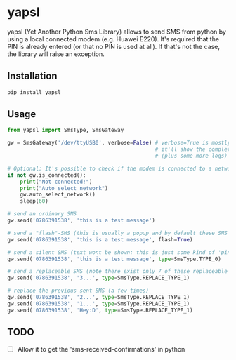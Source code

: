 # yapsl

yapsl (Yet Another Python Sms Library) allows to send SMS from python by using a local connected modem (e.g. Huawei E220).
It's required that the PIN is already entered (or that no PIN is used at all). If that's not the case, the library
will raise an exception.

## Installation

```python
pip install yapsl
```

## Usage

```python
from yapsl import SmsType, SmsGateway

gw = SmsGateway('/dev/ttyUSB0', verbose=False) # verbose=True is mostly for debugging purposes:
                                               # it'll show the complete communication with the modem
                                               # (plus some more logs)

# Optional: It's possible to check if the modem is connected to a network (this is as well always done when sending an SMS)
if not gw.is_connected():
    print("Not connected!")
    print("Auto select network")
    gw.auto_select_network()
    sleep(60)

# send an ordinary SMS
gw.send('0786391538', 'this is a test message')

# send a "flash"-SMS (this is usually a popup and by default these SMS are not stored)
gw.send('0786391538', 'this is a test message', flash=True)

# send a silent SMS (text wont be shown: this is just some kind of 'ping')
gw.send('0786391538', 'this is a test message', type=SmsType.TYPE_0)

# send a replaceable SMS (note there exist only 7 of these replaceable SMS)
gw.send('0786391538', '3...', type=SmsType.REPLACE_TYPE_1)

# replace the previous sent SMS (a few times)
gw.send('0786391538', '2...', type=SmsType.REPLACE_TYPE_1)
gw.send('0786391538', '1...', type=SmsType.REPLACE_TYPE_1)
gw.send('0786391538', 'Hey:D', type=SmsType.REPLACE_TYPE_1)

```

## TODO

- [ ] Allow it to get the 'sms-received-confirmations' in python

